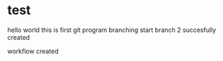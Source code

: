# test
hello world
this is first git program
branching start
branch 2 succesfully created

workflow created